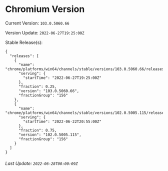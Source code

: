 # Chromium Version

Current Version: `103.0.5060.66`

Version Update: `2022-06-27T19:25:00Z`

Stable Release(s):
```
{
  "releases": [
    {
      "name": "chrome/platforms/win64/channels/stable/versions/103.0.5060.66/releases/1656357900",
      "serving": {
        "startTime": "2022-06-27T19:25:00Z"
      },
      "fraction": 0.25,
      "version": "103.0.5060.66",
      "fractionGroup": "156"
    },
    {
      "name": "chrome/platforms/win64/channels/stable/versions/102.0.5005.115/releases/1655931300",
      "serving": {
        "startTime": "2022-06-22T20:55:00Z"
      },
      "fraction": 0.75,
      "version": "102.0.5005.115",
      "fractionGroup": "156"
    }
  ]
}
```

###### Last Update: `2022-06-28T00:00:09Z`
